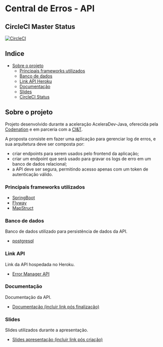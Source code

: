 # Central de Erros - API

## CircleCI Master Status
[![CircleCI](https://circleci.com/gh/llgalvao24/error-manager-codenation/tree/master.svg?style=svg)](https://circleci.com/gh/llgalvao24/error-manager-codenation/tree/master)

## Indice

* [Sobre o projeto](#sobre-o-projeto)
  * [Principais frameworks utilizados](#principais-frameworks-utilizados)
  * [Banco de dados](#banco-de-dados)
  * [Link API Heroku](#link-api)
  * [Documentação](#documentação)
  * [Slides](#slides)
  * [CircleCI Status](#circleci-master-status)

## Sobre o projeto

Projeto desenvolvido durante a aceleração AceleraDev-Java, oferecida pela [Codenation](https://codenation.dev/) e em parceria com a [CI&T](https://br.ciandt.com/).

A proposta consiste em fazer uma aplicação para gerenciar log de erros, e sua arquitetura deve ser composta por:

* criar endpoints para serem usados pelo frontend da aplicação;
* criar um endpoint que será usado para gravar os logs de erro em um banco de dados relacional;
* a API deve ser segura, permitindo acesso apenas com um token de autenticação válido.

### Principais frameworks utilizados
* [SpringBoot](https://spring.io/)
* [Flyway](https://flywaydb.org/)
* [MapStruct](https://mapstruct.org/)

### Banco de dados
Banco de dados utilizado para persistência de dados da API.
* [postgresql](https://www.postgresql.org/)


### Link API
Link da API hospedada no Heroku.
* [Error Manager API](https://www.heroku.com/)

### Documentação
Documentação da API.
* [Documentação (incluir link pós finalização)](https://www.google.com/)

### Slides
Slides utilizados durante a apresentação.
* [Slides apresentação (incluir link pós criação)](https://www.google.com/)


